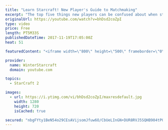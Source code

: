 ```yaml
---
title: "Learn Starcraft! New Player's Guide to Matchmaking"
excerpt: "The top five things new players can be confused about when starting off playing Starcraft 2!"
originalUrl: https://youtube.com/watch?v=bhDsd2coZpI
type: video
price: Free
length: PT5M33S
publishedDateTime: 2017-11-19T17:05:00Z
heat: 51

featuredContent: "<iframe width=\"800\" height=\"500\" frameborder=\"0\" src=\"https://www.youtube.com/embed/bhDsd2coZpI\" allow=\"accelerometer; autoplay; encrypted-media; gyroscope; picture-in-picture\" allowfullscreen></iframe>"

provider:
  name: WinterStarcraft
  domain: youtube.com

topics:
  - StarCraft 2

images:
  - url: https://i.ytimg.com/vi/bhDsd2coZpI/maxresdefault.jpg
    width: 1280
    height: 720
    isCached: true

secured: "nbgFYty1BeN54o29CEsAVijsomJfuw6O/CbUeLInGN+DUR8RVJ5SQHB904tPOI5zpX66B7Mj8WC3GmBCmE4c5TVCwesjKGhFS7kjj6wsAuqm7I7P3nb8fOmFrblCiYVT8jfsw0ccDdJwShEED6ZvKhMuyvaYwqmgA4wdTlDXWYaOUk+cIiedjk3xx2zrE3W2/F3QsPcShzbDCwYm1kHF9f3fo+tWvthmKmEHSowqKrATrW2XStYJ6ijQj0WNIMDNIfLTpsy5JmZUXWY7b8ZZTA85x1RH7sRxj5psAyE/CuWI7VxG2VdAEZpQ3SyJwzoBMW+xYNDOAtR5iI39fRedWctJHZYwOsnbiHmlq5gDM8GKXZwo+Ayx4IJRXpJNa99JGmRAIxVl8GXFcsyKzIfi4Ivy6o1DeVIOBw3/lUxCwyY=;rqwXzNncyer3H4yAAD/nDw=="
---
```


